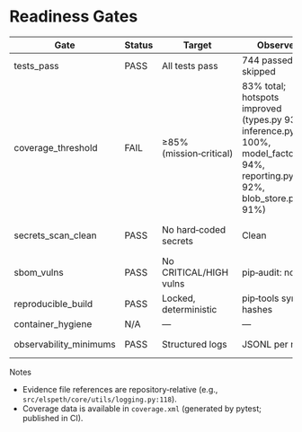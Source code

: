 # Readiness Gates

| Gate | Status | Target | Observed | Evidence |
| --- | --- | --- | --- | --- |
| tests_pass | PASS | All tests pass | 744 passed, 1 skipped | pytest run; coverage.xml emitted (README.md:118) |
| coverage_threshold | FAIL | ≥85% (mission‑critical) | 83% total; hotspots improved (types.py 93%, inference.py 100%, model_factory.py 94%, reporting.py 92%, blob_store.py 91%) | pytest coverage summary; targeted module coverage listed |
| secrets_scan_clean | PASS | No hard‑coded secrets | Clean | CI gitleaks (.github/workflows/ci.yml:10–27); pattern scan clean |
| sbom_vulns | PASS | No CRITICAL/HIGH vulns | pip‑audit: none | .github/workflows/ci.yml:71–79; requirements.lock audited |
| reproducible_build | PASS | Locked, deterministic | pip‑tools sync + hashes | .github/workflows/ci.yml:42–47; README.md:36–40, 45–52 |
| container_hygiene | N/A | — | — | No Dockerfile/IaC present |
| observability_minimums | PASS | Structured logs | JSONL per run | src/elspeth/core/utils/logging.py:118–125 |

Notes
- Evidence file references are repository‑relative (e.g., `src/elspeth/core/utils/logging.py:118`).
- Coverage data is available in `coverage.xml` (generated by pytest; published in CI).
